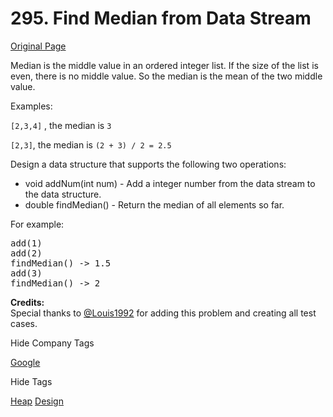 # 295. Find Median from Data Stream

[Original Page](https://leetcode.com/problems/find-median-from-data-stream/)

Median is the middle value in an ordered integer list. If the size of the list is even, there is no middle value. So the median is the mean of the two middle value.

Examples:  

`[2,3,4]` , the median is `3`

`[2,3]`, the median is `(2 + 3) / 2 = 2.5`

Design a data structure that supports the following two operations:

*   void addNum(int num) - Add a integer number from the data stream to the data structure.
*   double findMedian() - Return the median of all elements so far.

For example:

<pre>add(1)
add(2)
findMedian() -> 1.5
add(3) 
findMedian() -> 2
</pre>

**Credits:**  
Special thanks to [@Louis1992](https://leetcode.com/discuss/user/Louis1992) for adding this problem and creating all test cases.

<div>

<div id="company_tags" class="btn btn-xs btn-warning">Hide Company Tags</div>

<span class="hidebutton" style="display: inline;">[Google](/company/google/)</span></div>

<div>

<div id="tags" class="btn btn-xs btn-warning">Hide Tags</div>

<span class="hidebutton" style="display: inline;">[Heap](/tag/heap/) [Design](/tag/design/)</span></div>